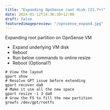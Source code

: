 ```yaml
---
title: "Expanding OpnSense root disk (21.7+)"
date: 2024-01-12T14:36:30+12:00
draft: false
featuredimagepreview: "/opnsense_expand.jpg"
---
```


Expanding root partition on OpnSense VM

- Expand underlying VM disk
- Reboot
- Run below commands to online resize
- Reboot (Optional?)

```shell
# View the layout
gpart show
# Resolve GPT issue before extending
gpart recover da0
# Make it use all the new space
gpart resize -i 3 da0
# Grow the FS to fill the new partition
growfs /dev/gpt/rootfs
```